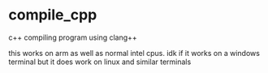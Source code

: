 # compile_cpp
c++ compiling program using clang++

this works on arm as well as normal intel cpus. idk if it works on a windows terminal but it does work on linux and similar terminals
